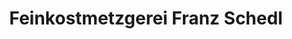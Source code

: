 ---
title: "Feinkostmetzgerei Franz Schedl"
url: /altenstadt-a-d-waldnaab/feinkostmetzgerei-franz-schedl/
shop: Metzgerei
---
